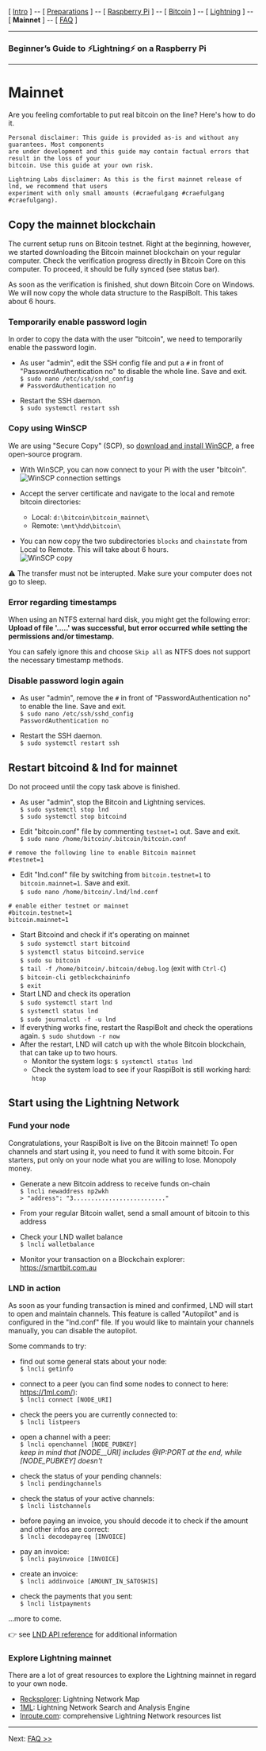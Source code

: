 [ [Intro](README.md) ] -- [ [Preparations](raspibolt_10_preparations.md) ] -- [ [Raspberry Pi](raspibolt_20_pi.md) ] -- [ [Bitcoin](raspibolt_30_bitcoin.md) ] -- [ [Lightning](raspibolt_40_lnd.md) ] -- [ **Mainnet** ] -- [ [FAQ](raspibolt_faq.md) ]

-------
### Beginner’s Guide to ️⚡Lightning️⚡ on a Raspberry Pi
--------

# Mainnet
Are you feeling comfortable to put real bitcoin on the line? Here's how to do it. 
```
Personal disclaimer: This guide is provided as-is and without any guarantees. Most components
are under development and this guide may contain factual errors that result in the loss of your
bitcoin. Use this guide at your own risk.
```
```
Lightning Labs disclaimer: As this is the first mainnet release of lnd, we recommend that users
experiment with only small amounts (#craefulgang #craefulgang #craefulgang).
```

## Copy the mainnet blockchain
The current setup runs on Bitcoin testnet. Right at the beginning, however, we started downloading the Bitcoin mainnet blockchain on your regular computer. Check the verification progress directly in Bitcoin Core on this computer. To proceed, it  should be fully synced (see status bar). 

As soon as the verification is finished, shut down Bitcoin Core on Windows. We will now copy the whole data structure to the RaspiBolt. This takes about 6 hours.

### Temporarily enable password login
In order to copy the data with the user "bitcoin", we need to temporarily enable the password login.

* As user "admin", edit the SSH config file and put a `#` in front of "PasswordAuthentication no" to disable the whole line. Save and exit.  
  `$ sudo nano /etc/ssh/sshd_config`  
  `# PasswordAuthentication no` 

* Restart the SSH daemon.  
  `$ sudo systemctl restart ssh`
  
### Copy using WinSCP
We are using "Secure Copy" (SCP), so [download and install WinSCP](https://winscp.net), a free open-source program. 

* With WinSCP, you can now connect to your Pi with the user "bitcoin".  
![WinSCP connection settings](images/50_WinSCP_connection.png)

* Accept the server certificate and navigate to the local and remote bitcoin directories:  
  * Local: `d:\bitcoin\bitcoin_mainnet\`
  * Remote: `\mnt\hdd\bitcoin\`   

* You can now copy the two subdirectories `blocks` and `chainstate` from Local to Remote. This will take about 6 hours.  
![WinSCP copy](images/50_WinSCP_copy.png)

:warning: The transfer must not be interupted. Make sure your computer does not go to sleep. 

### Error regarding timestamps
When using an NTFS external hard disk, you might get the following error:  
**Upload of file '.....' was successful, but error occurred while setting the permissions and/or timestamp.**

You can safely ignore this and choose `Skip all` as NTFS does not support the necessary timestamp methods.

### Disable password login again
* As user "admin", remove the `#` in front of "PasswordAuthentication no" to enable the line. Save and exit.  
  `$ sudo nano /etc/ssh/sshd_config`  
  `PasswordAuthentication no` 

* Restart the SSH daemon.  
  `$ sudo systemctl restart ssh`

## Restart bitcoind & lnd for mainnet
Do not proceed until the copy task above is finished.

* As user "admin", stop the Bitcoin and Lightning services.  
  `$ sudo systemctl stop lnd`   
  `$ sudo systemctl stop bitcoind` 
  
* Edit "bitcoin.conf" file by commenting  `testnet=1` out. Save and exit.  
  `$ sudo nano /home/bitcoin/.bitcoin/bitcoin.conf`
```
# remove the following line to enable Bitcoin mainnet
#testnet=1
```

* Edit "lnd.conf" file by switching from `bitcoin.testnet=1` to `bitcoin.mainnet=1`. Save and exit.  
  `$ sudo nano /home/bitcoin/.lnd/lnd.conf`
```
# enable either testnet or mainnet
#bitcoin.testnet=1
bitcoin.mainnet=1
```
* Start Bitcoind and check if it's operating on mainnet  
  `$ sudo systemctl start bitcoind`  
  `$ systemctl status bitcoind.service`  
  `$ sudo su bitcoin`  
  `$ tail -f /home/bitcoin/.bitcoin/debug.log`  (exit with `Ctrl-C`)  
  `$ bitcoin-cli getblockchaininfo`  
  `$ exit`  
* Start LND and check its operation  
  `$ sudo systemctl start lnd`   
  `$ systemctl status lnd`  
  `$ sudo journalctl -f -u lnd`  
* If everything works fine, restart the RaspiBolt and check the operations again.
  `$ sudo shutdown -r now`  
* After the restart, LND will catch up with the whole Bitcoin blockchain, that can take up to two hours.
  * Monitor the system logs: `$ systemctl status lnd` 
  * Check the system load to see if your RaspiBolt is still working hard: `htop` 



## Start using the Lightning Network

### Fund your node
Congratulations, your RaspiBolt is live on the Bitcoin mainnet! To open channels and start using it, you need to fund it with some bitcoin. For starters, put only on your node what you are willing to lose. Monopoly money.

* Generate a new Bitcoin address to receive funds on-chain  
  `$ lncli newaddress np2wkh`   
  `> "address": "3.........................."`

* From your regular Bitcoin wallet, send a small amount of bitcoin to this address

* Check your LND wallet balance  
  `$ lncli walletbalance`

* Monitor your transaction on a Blockchain explorer:
  https://smartbit.com.au

### LND in action
As soon as your funding transaction is mined and confirmed, LND will start to open and maintain channels. This feature is called "Autopilot" and is configured in the "lnd.conf" file. If you would like to maintain your channels manually, you can disable the autopilot.

Some commands to try:  

* find out some general stats about your node:  
 `$ lncli getinfo`  
 
* connect to a peer (you can find some nodes to connect to here: https://1ml.com/):  
 `$ lncli connect [NODE_URI]`  
 
* check the peers you are currently connected to:  
 `$ lncli listpeers`  
 
* open a channel with a peer:  
 `$ lncli openchannel [NODE_PUBKEY]`  
 *keep in mind that [NODE__URI] includes @IP:PORT at the end, while [NODE_PUBKEY] doesn't*  
 
* check the status of your pending channels:  
 `$ lncli pendingchannels`  
 
* check the status of your active channels:  
 `$ lncli listchannels`  
 
* before paying an invoice, you should decode it to check if the amount and other infos are correct:  
 `$ lncli decodepayreq [INVOICE]`  
 
* pay an invoice:  
 `$ lncli payinvoice [INVOICE]`  
 
* create an invoice:   
 `$ lncli addinvoice [AMOUNT_IN_SATOSHIS]`  
 
* check the payments that you sent:      
 `$ lncli listpayments`   
 


...more to come.

👉 see [LND API reference](http://api.lightning.community/) for additional information

### Explore Lightning mainnet
There are a lot of great resources to explore the Lightning mainnet in regard to your own node.

* [Recksplorer](https://rompert.com/recksplorer/): Lightning Network Map
* [1ML](https://1ml.com): Lightning Network Search and Analysis Engine
* [lnroute.com](http://lnroute.com): comprehensive Lightning Network resources list



---
Next: [FAQ >>](raspibolt_faq.md)
